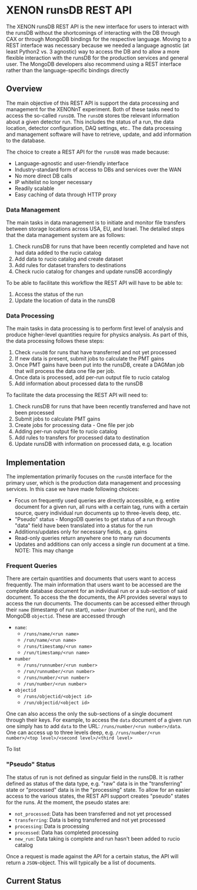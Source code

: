 # XENON runsDB REST API

The XENON runsDB REST API is the new interface for users to interact with the 
runsDB without the shortcomings of interacting with the DB through CAX or 
through MongoDB bindings for the respective language. Moving to a REST
interface was necessary because we needed a language agnostic (at least
Python2 vs. 3 agnostic) way to access the DB and to allow a more flexible
interaction with the runsDB for the production services and general
user. The MongoDB developers also recommend using a REST interface
rather than the language-specific bindings directly

## Overview

The main objective of this REST API is support the data processing and 
management for the XENONnT experiment. Both of these tasks need to access the 
so-called `runsDB`. The `runsDB` stores tbe relevant information about a given
detector run. This includes the status of a run, the data location, detector 
configuration, DAQ settings, etc.. The data processing and management software
will have to retrieve, update, and add information to the database. 

The choice to create a REST API for the `runsDB` was made because:

* Language-agnostic and user-friendly interface
* Industry-standard form of access to DBs and services over the WAN
* No more direct DB calls
* IP whitelist no longer necessary
* Readily scalable
* Easy caching of data through HTTP proxy

### Data Management

The main tasks in data management is to initiate and monitor file transfers 
between storage locations across USA, EU, and Israel. The detailed steps 
that the data management system are as follows:

1. Check runsDB for runs that have been recently completed and have not had 
data added to the rucio catalog
2. Add data to rucio catalog and create dataset
3. Add rules for dataset transfers to destinations
4. Check rucio catalog for changes and update runsDB accordingly

To be able to facilitate this workflow the REST API will have to be able to:

1. Access the status of the run
2. Update the location of data in the runsDB

### Data Processing

The main tasks in data processing is to perform first level of analysis and 
produce higher-level quantities require for physics analysis. As part of this,
the data processing follows these steps:

1. Check `runsDB` for runs that have transferred and not yet processed
2. If new data is present, submit jobs to calculate the PMT gains
3. Once PMT gains have been put into the runsDB, create a DAGMan job that will 
process the data one file per job.
4. Once data is processed, add per-run output file to rucio catalog
5. Add information about processed data to the runsDB

To facilitate the data processing the REST API will need to:

1. Check runsDB for runs that have been recently transferred and have not been 
processed
2. Submit jobs to calculate PMT gains
3. Create jobs for processing data - One file per job
4. Adding per-run output file to rucio catalog
5. Add rules to transfers for processed data to destination
6. Update runsDB with information on processed data, e.g. location

## Implementation

The implementation primarily focuses on the `runsDB` interface for the 
primary user, which is the production data management and processing services. 
In this case we have made following choices:

* Focus on frequently used queries are directly accessible, e.g. entire 
document for a given run, all runs with a certain tag, runs with a certain 
source, query individual run documents up to three-levels deep, etc.
* "Pseudo" status - MongoDB queries to get status of a run through "data" 
field have been translated into a status for the run
* Additions/updates only for necessary fields, e.g. gains
* Read-only queries return anywhere one to many run documents
* Updates and additions can only access a single run document at a time. NOTE:
This may change

### Frequent Queries

There are certain quantities and documents that users want to access frequently. 
The main information that users want to be accessed are the complete database 
document for an individual run or a sub-section of said document. To access the
the documents, the API provides several ways to access the run documents. The
documents can be accessed either through their `name` (timestamp of run start), 
`number` (number of the run), and the MongoDB `objectid`. These are accessed 
through

* `name`:
    * `/runs/name/<run name>`
    * `/run/name/<run name>`
    * `/runs/timestamp/<run name>`
    * `/run/timestamp/<run name>`
* `number`
    * `/runs/runnumber/<run number>`
    * `/run/runnumber/<run number>`
    * `/runs/number/<run number>`
    * `/run/number/<run number>`
* `objectid`
    * `/runs/objectid/<object id>`
    * `/run/objectid/<object id>`

One can also access the only the sub-sections of a single document through their
keys. For example, to access the `data` document of a given run one simply has 
to add `data` to the URL: `/runs/number/<run number>/data`. One can access 
up to three levels deep, e.g. 
`/runs/number/<run number>/<top level>/<second level>/<third level>`

To list 



### "Pseudo" Status

The status of run is not defined as singular field in the runsDB. 
It is rather defined as status of the data type, e.g. "raw" data is in the
"transferring" state or "processed" data is in the "processing" state. To allow
for an easier access to the various states, the REST API support creates 
"pseudo" states for the runs. At the moment, the pseudo states are:

* `not_processed`: Data has been transferred and  not yet processed
* `transferring`: Data is being transferred and not yet processed
* `processing`: Data is processing
* `processed`: Data has completed processing
* `new_run`: Data taking is complete and run hasn't been added to rucio catalog

Once a request is made against the API for a certain status, the API will 
return a `JSON`-object. This will typically be a list of documents.

## Current Status



